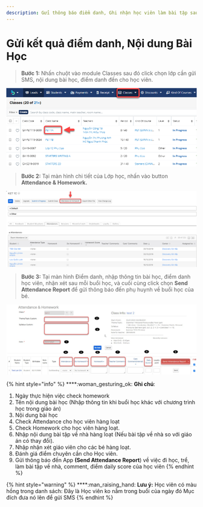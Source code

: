 ```yaml
---
description: Gửi thông báo điểm danh, Ghi nhận học viên làm bài tập sau mỗi buổi học.
---
```


# Gửi kết quả điểm danh, Nội dung Bài Học

> &#x20;**Bước 1:** Nhấn chuột vào module Classes sau đó click chọn lớp cần gửi SMS, nội dung bài học, điểm danh đến cho học viên.

![](../.gitbook/assets/LamBT1.png)

> **Bước 2:** Tại màn hình chi tiết của Lớp học, nhấn vào button **Attendance & Homework.**

![](../.gitbook/assets/LamBT2.png)

> **Bước 3:** Tại màn hình Điểm danh, nhập thông tin bài học, điểm danh học viên, nhận xét sau mỗi buổi học, và cuối cùng click chọn **Send Attendance Report** để gửi thông báo đến phụ huynh về buổi học của bé.

![](../.gitbook/assets/app.jpg)

{% hint style="info" %}
****:woman\_gesturing\_ok: **Ghi chú**:

1. Ngày thực hiện việc check homework
2. Tên nội dung bài học (Nhập thông tin khi buổi học khác với chương trình học trong giáo án)
3. Nội dung bài học
4. Check Attendance cho học viên hàng loạt
5. Check Homework cho học viên hàng loạt.
6. Nhập nội dung bài tập về nhà hàng loạt (Nếu bài tập về nhà so với giáo án có thay đổi).
7. Nhập nhận xét giáo viên cho các bé hàng loạt.
8. Đánh giá điểm chuyên cần cho Học viên.
9. Gửi thông báo đến App **(Send Attendance Report**) về việc đi học, trể, làm bài tập về nhà, comment, điểm daily score của học viên
{% endhint %}

{% hint style="warning" %}
****:man\_raising\_hand: **Lưu ý:** Học viên có màu hồng trong danh sách: Đây là Học viên ko nằm trong buổi của ngày đó Mục đích đưa nó lên để gửi SMS
{% endhint %}
